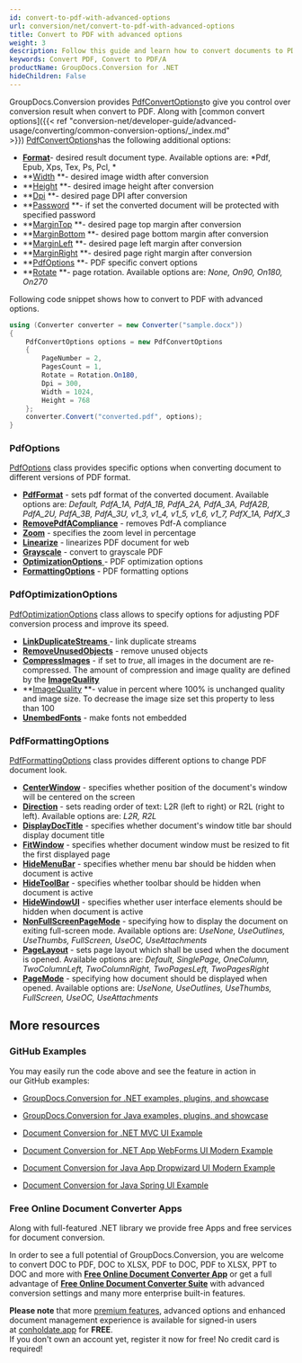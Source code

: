 ```yaml
---
id: convert-to-pdf-with-advanced-options
url: conversion/net/convert-to-pdf-with-advanced-options
title: Convert to PDF with advanced options
weight: 3
description: Follow this guide and learn how to convert documents to PDF with height, width, DPI, margins and other customizations using GroupDocs.Conversion for .NET.
keywords: Convert PDF, Convert to PDF/A
productName: GroupDocs.Conversion for .NET
hideChildren: False
---
```

GroupDocs.Conversion provides [PdfConvertOptions](https://apireference.groupdocs.com/net/conversion/groupdocs.conversion.options.convert/pdfconvertoptions)to give you control over conversion result when convert to PDF. Along with [common convert options]({{< ref "conversion-net/developer-guide/advanced-usage/converting/common-conversion-options/_index.md" >}}) [PdfConvertOptions](https://apireference.groupdocs.com/net/conversion/groupdocs.conversion.options.convert/pdfconvertoptions)has the following additional options:

*   ****[Format](https://apireference.groupdocs.com/net/conversion/groupdocs.conversion.options.convert.convertoptions/1/properties/format)****\- desired result document type. Available options are: *Pdf, Epub, Xps, Tex, Ps, Pcl, *
*   **[Width](https://apireference.groupdocs.com/net/conversion/groupdocs.conversion.options.convert/pdfconvertoptions/properties/width) **\- desired image width after conversion
*   **[Height](https://apireference.groupdocs.com/net/conversion/groupdocs.conversion.options.convert/pdfconvertoptions/properties/height) **\- desired image height after conversion
*   **[Dpi](https://apireference.groupdocs.com/net/conversion/groupdocs.conversion.options.convert/pdfconvertoptions/properties/dpi) **\- desired page DPI after conversion
*   **[Password](https://apireference.groupdocs.com/net/conversion/groupdocs.conversion.options.convert/pdfconvertoptions/properties/password) **\- if set the converted document will be protected with specified password
*   **[MarginTop](https://apireference.groupdocs.com/net/conversion/groupdocs.conversion.options.convert/pdfconvertoptions/properties/margintop) **\- desired page top margin after conversion
*   **[MarginBottom](https://apireference.groupdocs.com/net/conversion/groupdocs.conversion.options.convert/pdfconvertoptions/properties/marginbottom) **\- desired page bottom margin after conversion
*   **[MarginLeft](https://apireference.groupdocs.com/net/conversion/groupdocs.conversion.options.convert/pdfconvertoptions/properties/marginleft) **\- desired page left margin after conversion
*   **[MarginRight](https://apireference.groupdocs.com/net/conversion/groupdocs.conversion.options.convert/pdfconvertoptions/properties/marginright) **\- desired page right margin after conversion
*   **[PdfOptions](Convert%2Bto%2BPDF%2Bwith%2Badvanced%2Boptions.html) **\- PDF specific convert options
*   **[Rotate](https://apireference.groupdocs.com/net/conversion/groupdocs.conversion.options.convert/pdfconvertoptions/properties/rotate) **\- page rotation. Available options are: *None, On90, On180, On270*

Following code snippet shows how to convert to PDF with advanced options.

```csharp
using (Converter converter = new Converter("sample.docx"))
{
    PdfConvertOptions options = new PdfConvertOptions
    {
        PageNumber = 2,
        PagesCount = 1,
        Rotate = Rotation.On180,
        Dpi = 300,
        Width = 1024,
        Height = 768
    };
    converter.Convert("converted.pdf", options);
}
```

### PdfOptions

[PdfOptions](https://apireference.groupdocs.com/net/conversion/groupdocs.conversion.options.convert/pdfoptions) class provides specific options when converting document to different versions of PDF format.

*   **[PdfFormat](https://apireference.groupdocs.com/net/conversion/groupdocs.conversion.options.convert/pdfoptions/properties/pdfformat)** - sets pdf format of the converted document. Available options are: *Default, PdfA\_1A, PdfA\_1B, PdfA\_2A, PdfA\_3A, PdfA2B, PdfA\_2U, PdfA\_3B, PdfA\_3U, v1\_3, v1\_4, v1\_5, v1\_6, v1\_7, PdfX\_1A, PdfX\_3*
*   **[RemovePdfACompliance](https://apireference.groupdocs.com/net/conversion/groupdocs.conversion.options.convert/pdfoptions/properties/removepdfacompliance)** - removes Pdf-A compliance
*   **[Zoom](https://apireference.groupdocs.com/net/conversion/groupdocs.conversion.options.convert/pdfoptions/properties/zoom)** - specifies the zoom level in percentage
*   **[Linearize](https://apireference.groupdocs.com/net/conversion/groupdocs.conversion.options.convert/pdfoptions/properties/linearize)** - linearizes PDF document for web
*   **[Grayscale](https://apireference.groupdocs.com/net/conversion/groupdocs.conversion.options.convert/pdfoptions/properties/grayscale)** - convert to grayscale PDF
*   [**OptimizationOptions** ](Convert%2Bto%2BPDF%2Bwith%2Badvanced%2Boptions.html)\- PDF optimization options
*   **[FormattingOptions](Convert%2Bto%2BPDF%2Bwith%2Badvanced%2Boptions.html)** - PDF formatting options

### PdfOptimizationOptions

[PdfOptimizationOptions](https://apireference.groupdocs.com/net/conversion/groupdocs.conversion.options.convert/pdfoptimizationoptions) class allows to specify options for adjusting PDF conversion process and improve its speed.

*   [**LinkDuplicateStreams** ](https://apireference.groupdocs.com/net/conversion/groupdocs.conversion.options.convert/pdfoptimizationoptions/properties/linkduplicatestreams)\- link duplicate streams
*   **[RemoveUnusedObjects](https://apireference.groupdocs.com/net/conversion/groupdocs.conversion.options.convert/pdfoptimizationoptions/properties/removeunusedobjects)** - remove unused objects
*   **[CompressImages](https://apireference.groupdocs.com/net/conversion/groupdocs.conversion.options.convert/pdfoptimizationoptions/properties/compressimages)** - if set to *true*, all images in the document are re-compressed. The amount of compression and image quality are defined by the **[ImageQuality](https://apireference.groupdocs.com/net/conversion/groupdocs.conversion.options.convert/pdfoptimizationoptions/properties/imagequality)**
*   **[ImageQuality](https://apireference.groupdocs.com/net/conversion/groupdocs.conversion.options.convert/pdfoptimizationoptions/properties/imagequality) **\- value in percent where 100% is unchanged quality and image size. To decrease the image size set this property to less than 100
*   **[UnembedFonts](https://apireference.groupdocs.com/net/conversion/groupdocs.conversion.options.convert/pdfoptimizationoptions/properties/unembedfonts)** - make fonts not embedded

### PdfFormattingOptions

[PdfFormattingOptions](https://apireference.groupdocs.com/net/conversion/groupdocs.conversion.options.convert/pdfformattingoptions) class provides different options to change PDF document look.

*   **[CenterWindow](https://apireference.groupdocs.com/net/conversion/groupdocs.conversion.options.convert/pdfformattingoptions/properties/centerwindow)** - specifies whether position of the document's window will be centered on the screen
*   **[Direction](https://apireference.groupdocs.com/net/conversion/groupdocs.conversion.options.convert/pdfformattingoptions/properties/direction)** - sets reading order of text: L2R (left to right) or R2L (right to left). Available options are: *L2R, R2L*
*   **[DisplayDocTitle](https://apireference.groupdocs.com/net/conversion/groupdocs.conversion.options.convert/pdfformattingoptions/properties/displaydoctitle)** - specifies whether document's window title bar should display document title
*   **[FitWindow](https://apireference.groupdocs.com/net/conversion/groupdocs.conversion.options.convert/pdfformattingoptions/properties/fitwindow)** - specifies whether document window must be resized to fit the first displayed page
*   **[HideMenuBar](https://apireference.groupdocs.com/net/conversion/groupdocs.conversion.options.convert/pdfformattingoptions/properties/hidemenubar)** - specifies whether menu bar should be hidden when document is active
*   **[HideToolBar](https://apireference.groupdocs.com/net/conversion/groupdocs.conversion.options.convert/pdfformattingoptions/properties/hidetoolbar)** - specifies whether toolbar should be hidden when document is active
*   **[HideWindowUI](https://apireference.groupdocs.com/net/conversion/groupdocs.conversion.options.convert/pdfformattingoptions/properties/hidewindowui)** - specifies whether user interface elements should be hidden when document is active
*   **[NonFullScreenPageMode](https://apireference.groupdocs.com/net/conversion/groupdocs.conversion.options.convert/pdfformattingoptions/properties/nonfullscreenpagemode)** - specifying how to display the document on exiting full-screen mode. Available options are: *UseNone, UseOutlines, UseThumbs, FullScreen, UseOC, UseAttachments*
*   **[PageLayout](https://apireference.groupdocs.com/net/conversion/groupdocs.conversion.options.convert/pdfformattingoptions/properties/pagelayout)** - sets page layout which shall be used when the document is opened. Available options are: *Default, SinglePage, OneColumn, TwoColumnLeft, TwoColumnRight, TwoPagesLeft, TwoPagesRight*
*   **[PageMode](https://apireference.groupdocs.com/net/conversion/groupdocs.conversion.options.convert/pdfformattingoptions/properties/pagemode)** - specifying how document should be displayed when opened. Available options are: *UseNone, UseOutlines, UseThumbs, FullScreen, UseOC, UseAttachments*

## More resources

### GitHub Examples

You may easily run the code above and see the feature in action in our GitHub examples:

*   [GroupDocs.Conversion for .NET examples, plugins, and showcase](https://github.com/groupdocs-conversion/GroupDocs.Conversion-for-.NET)
    
*   [GroupDocs.Conversion for Java examples, plugins, and showcase](https://github.com/groupdocs-conversion/GroupDocs.Conversion-for-Java)
    
*   [Document Conversion for .NET MVC UI Example](https://github.com/groupdocs-conversion/GroupDocs.Conversion-for-.NET-MVC) 
    
*   [Document Conversion for .NET App WebForms UI Modern Example](https://github.com/groupdocs-conversion/GroupDocs.Conversion-for-.NET-WebForms)
    
*   [Document Conversion for Java App Dropwizard UI Modern Example](https://github.com/groupdocs-conversion/GroupDocs.Conversion-for-Java-Dropwizard)
    
*   [Document Conversion for Java Spring UI Example](https://github.com/groupdocs-conversion/GroupDocs.Conversion-for-Java-Spring)
    

### Free Online Document Converter Apps

Along with full-featured .NET library we provide free Apps and free services for document conversion.

In order to see a full potential of GroupDocs.Conversion, you are welcome to convert DOC to PDF, DOC to XLSX, PDF to DOC, PDF to XLSX, PPT to DOC and more with **[Free Online Document Converter App](https://products.groupdocs.app/conversion)** or get a full advantage of **[Free Online Document Converter Suite](https://conholdate.app/features/document-converter-online)** with advanced conversion settings and many more enterprise built-in features.

**Please note** that more [premium features](https://conholdate.app/features), advanced options and enhanced document management experience is available for signed-in users at [conholdate.app](https://conholdate.app/) for **FREE**.  
If you don't own an account yet, register it now for free! No credit card is required!
